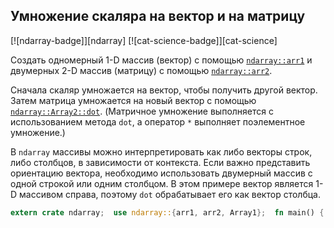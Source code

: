 ## Умножение скаляра на вектор и на матрицу

[![ndarray-badge]][ndarray] [![cat-science-badge]][cat-science]

Создать одномерный 1-D массив (вектор) с помощью [`ndarray::arr1`](https://docs.rs/ndarray/*/ndarray/fn.arr1.html) и двумерных 2-D массив (матрицу) с помощью [`ndarray::arr2`](https://docs.rs/ndarray/*/ndarray/fn.arr2.html).

Сначала скаляр умножается на вектор, чтобы получить другой вектор. Затем матрица умножается на новый вектор с помощью [`ndarray::Array2::dot`](https://docs.rs/ndarray/*/ndarray/struct.ArrayBase.html#method.dot-1). (Матричное умножение выполняется с использованием метода `dot`, а оператор `*` выполняет поэлементное умножение.)

В `ndarray` массивы можно интерпретировать как либо векторы строк, либо столбцов, в зависимости от контекста. Если важно представить ориентацию вектора, необходимо использовать двумерный массив с одной строкой или одним столбцом. В этом примере вектор является 1-D массивом справа, поэтому `dot` обрабатывает его как вектор столбца.

```rust
extern crate ndarray;  use ndarray::{arr1, arr2, Array1};  fn main() {     let scalar = 4;      let vector = arr1(&[1, 2, 3]);      let matrix = arr2(&[[4, 5, 6],                         [7, 8, 9]]);      let new_vector: Array1<_> = scalar * vector;     println!("{}", new_vector);      let new_matrix = matrix.dot(&new_vector);     println!("{}", new_matrix); }
```


